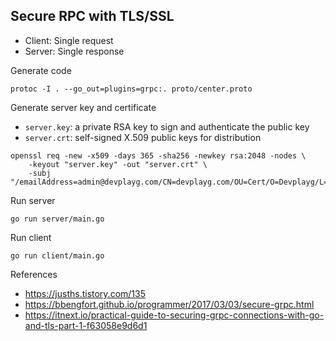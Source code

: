 ## Secure RPC with TLS/SSL

- Client: Single request
- Server: Single response 

Generate code

    protoc -I . --go_out=plugins=grpc:. proto/center.proto

Generate server key and certificate

- `server.key`: a private RSA key to sign and authenticate the public key
- `server.crt`: self-signed X.509 public keys for distribution    

```
openssl req -new -x509 -days 365 -sha256 -newkey rsa:2048 -nodes \
    -keyout "server.key" -out "server.crt" \
    -subj "/emailAddress=admin@devplayg.com/CN=devplayg.com/OU=Cert/O=Devplayg/L=Pangyo/ST=Sungnam/C=KR"
``` 

Run server

    go run server/main.go

Run client    
    
    go run client/main.go
    

References    
- https://jusths.tistory.com/135
- https://bbengfort.github.io/programmer/2017/03/03/secure-grpc.html
- https://itnext.io/practical-guide-to-securing-grpc-connections-with-go-and-tls-part-1-f63058e9d6d1

